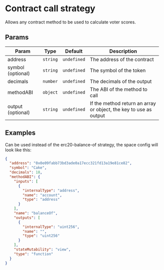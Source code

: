 # Contract call strategy

Allows any contract method to be used to calculate voter scores.

## Params

| Param | Type | Default | Description |
| --- | --- | --- | --- |
| address | `string` | `undefined` | The address of the contract |
| symbol (optional) | `string` | `undefined` | The symbol of the token |
| decimals | `number` | `undefined` | The decimals of the output |
| methodABI | `object` | `undefined` | The ABI of the method to call |
| output (optional) | `string` | `undefined` | If the method return an array or object, the key to use as output |

## Examples

Can be used instead of the erc20-balance-of strategy, the space config will look like this:

```JSON
{
  "address": "0x0e09fabb73bd3ade0a17ecc321fd13a19e81ce82",
  "symbol": "Cake",
  "decimals": 18,
  "methodABI": {
    "inputs": [
      {
        "internalType": "address",
        "name": "account",
        "type": "address"
      }
    ],
    "name": "balanceOf",
    "outputs": [
      {
        "internalType": "uint256",
        "name": "",
        "type": "uint256"
      }
    ],
    "stateMutability": "view",
    "type": "function"
  }
}
```
